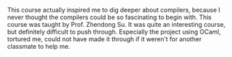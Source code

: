 This course actually inspired me to dig deeper about compilers, because I never thought the compilers could be so fascinating to begin with. This course was taught by Prof. Zhendong Su. It was quite an interesting course, but definitely difficult to push through. Especially the project using OCaml, tortured me, could not have made it through if it weren't for another classmate to help me.